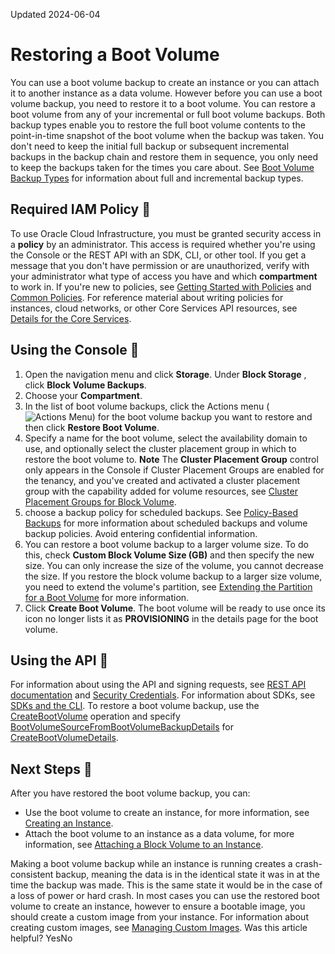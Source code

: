 Updated 2024-06-04
# Restoring a Boot Volume
You can use a boot volume backup to create an instance or you can attach it to another instance as a data volume. However before you can use a boot volume backup, you need to restore it to a boot volume.
You can restore a boot volume from any of your incremental or full boot volume backups. Both backup types enable you to restore the full boot volume contents to the point-in-time snapshot of the boot volume when the backup was taken. You don't need to keep the initial full backup or subsequent incremental backups in the backup chain and restore them in sequence, you only need to keep the backups taken for the times you care about. See [Boot Volume Backup Types](https://docs.oracle.com/en-us/iaas/Content/Block/Concepts/bootvolumebackups.htm#backuptypes) for information about full and incremental backup types.
## Required IAM Policy 🔗 
To use Oracle Cloud Infrastructure, you must be granted security access in a **policy** by an administrator. This access is required whether you're using the Console or the REST API with an SDK, CLI, or other tool. If you get a message that you don't have permission or are unauthorized, verify with your administrator what type of access you have and which **compartment** to work in.
If you're new to policies, see [Getting Started with Policies](https://docs.oracle.com/iaas/Content/Identity/Concepts/policygetstarted.htm) and [Common Policies](https://docs.oracle.com/iaas/Content/Identity/Concepts/commonpolicies.htm). For reference material about writing policies for instances, cloud networks, or other Core Services API resources, see [Details for the Core Services](https://docs.oracle.com/iaas/Content/Identity/policyreference/corepolicyreference.htm).
## Using the Console 🔗 
  1. Open the navigation menu and click **Storage**. Under **Block Storage** , click **Block Volume Backups**. 
  2. Choose your **Compartment**. 
  3. In the list of boot volume backups, click the Actions menu (![Actions Menu](https://docs.oracle.com/en-us/iaas/Content/libraries/global-images/actions-menu.png)) for the boot volume backup you want to restore and then click **Restore Boot Volume**. 
  4. Specify a name for the boot volume, select the availability domain to use, and optionally select the cluster placement group in which to restore the boot volume to.
**Note** The **Cluster Placement Group** control only appears in the Console if Cluster Placement Groups are enabled for the tenancy, and you've created and activated a cluster placement group with the capability added for volume resources, see [Cluster Placement Groups for Block Volume](https://docs.oracle.com/en-us/iaas/Content/Block/Tasks/clusterplacementgroups.htm#clusterplacementgroups "Oracle Cloud Infrastructure Cluster Placement Groups lets you create resources in close proximity to one another to support low-latency networking use cases."). 
  5. choose a backup policy for scheduled backups. See [Policy-Based Backups](https://docs.oracle.com/en-us/iaas/Content/Block/Tasks/schedulingvolumebackups.htm#PolicyBased_Backups) for more information about scheduled backups and volume backup policies. Avoid entering confidential information.
  6. You can restore a boot volume backup to a larger volume size. To do this, check **Custom Block Volume Size (GB)** and then specify the new size. You can only increase the size of the volume, you cannot decrease the size. If you restore the block volume backup to a larger size volume, you need to extend the volume's partition, see [Extending the Partition for a Boot Volume](https://docs.oracle.com/en-us/iaas/Content/Block/Tasks/extendingbootpartition.htm#Extending_the_Partition_for_a_Boot_Volume) for more information.
  7. Click **Create Boot Volume**.
The boot volume will be ready to use once its icon no longer lists it as **PROVISIONING** in the details page for the boot volume.


## Using the API 🔗 
For information about using the API and signing requests, see [REST API documentation](https://docs.oracle.com/iaas/Content/API/Concepts/usingapi.htm) and [Security Credentials](https://docs.oracle.com/iaas/Content/General/Concepts/credentials.htm). For information about SDKs, see [SDKs and the CLI](https://docs.oracle.com/iaas/Content/API/Concepts/sdks.htm).
To restore a boot volume backup, use the [CreateBootVolume](https://docs.oracle.com/iaas/api/#/en/iaas/latest/BootVolume/CreateBootVolume) operation and specify [BootVolumeSourceFromBootVolumeBackupDetails](https://docs.oracle.com/iaas/api/#/en/iaas/latest/requests/BootVolumeSourceFromBootVolumeBackupDetails) for [CreateBootVolumeDetails](https://docs.oracle.com/iaas/api/#/en/iaas/latest/requests/CreateBootVolumeDetails).
## Next Steps 🔗 
After you have restored the boot volume backup, you can:
  * Use the boot volume to create an instance, for more information, see [Creating an Instance](https://docs.oracle.com/iaas/Content/Compute/Tasks/launchinginstance.htm).
  * Attach the boot volume to an instance as a data volume, for more information, see [Attaching a Block Volume to an Instance](https://docs.oracle.com/en-us/iaas/Content/Block/Tasks/attachingavolume.htm#top "Attach a block volume to a compute instance to expand the available storage on the instance.").


Making a boot volume backup while an instance is running creates a crash-consistent backup, meaning the data is in the identical state it was in at the time the backup was made. This is the same state it would be in the case of a loss of power or hard crash. In most cases you can use the restored boot volume to create an instance, however to ensure a bootable image, you should create a custom image from your instance. For information about creating custom images, see [Managing Custom Images](https://docs.oracle.com/iaas/Content/Compute/Tasks/managingcustomimages.htm).
Was this article helpful?
YesNo

